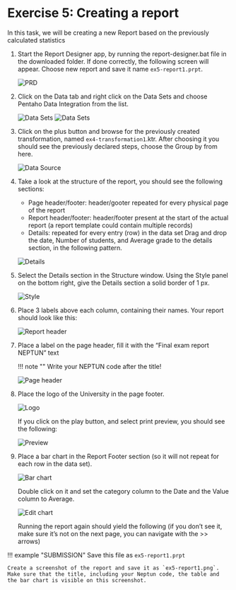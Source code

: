 # Exercise 5: Creating a report

In this task, we will be creating a new Report based on the previously calculated statistics

1. Start the Report Designer app, by running the report-designer.bat file in the downloaded folder. If done
correctly, the following screen will appear. Choose new report and save it name `ex5-report1.prpt`.

    ![PRD](images/prd-report01.png)

1. Click on the Data tab and right click on the Data Sets and choose Pentaho Data Integration from the list.

    ![Data Sets](images/prd-report02a.png)
    ![Data Sets](images/prd-report02b.png)

1. Click on the plus button and browse for the previously created transformation, named `ex4-transformation1`.ktr. After choosing it you should see the previously declared steps, choose the Group by from here.

    ![Data Source](images/prd-report03.png)

1. Take a look at the structure of the report, you should see the following sections:
    - Page header/footer: header/gooter repeated for every physical page of the report
    - Report header/footer: header/footer present at the start of the actual report (a report template could contain multiple records)
    - Details: repeated for every entry (row) in the data set
    Drag and drop the date, Number of students, and Average grade to the details section, in the following pattern.

    ![Details](images/prd-report04.png)

1. Select the Details section in the Structure window. Using the Style panel on the bottom right, give the Details section a solid border of 1 px.

    ![Style](images/prd-report05.png)

1. Place 3 labels above each column, containing their names. Your report should look like this:

    ![Report header](images/prd-report06.png)

1. Place a label on the page header, fill it with the “Final exam report NEPTUN” text 

    !!! note ""
        Write your NEPTUN code after the title!

    ![Page header](images/prd-report07.png)

1. Place the logo of the University in the page footer.

    ![Logo](images/prd-report08.png)

    If you click on the play button, and select print preview, you should see the following:

    ![Preview](images/prd-report09.png)

1. Place a bar chart in the Report Footer section (so it will not repeat for each row in the data set).

    ![Bar chart](images/prd-report10.png)

    Double click on it and set the category column to the Date and the Value column to Average.

    ![Edit chart](images/prd-report11.png)

    Running the report again should yield the following (if you don’t see it, make sure it’s not on the next page, you can navigate with the >> arrows)

!!! example "SUBMISSION"
    Save this file as `ex5-report1.prpt`

    Create a screenshot of the report and save it as `ex5-report1.png`. Make sure that the title, including your Neptun code, the table and the bar chart is visible on this screenshot.